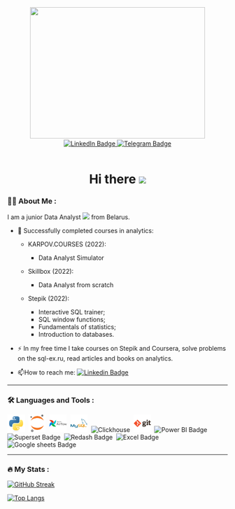 <div id="header" align="center"> 
  <img src="https://media.giphy.com/media/hpXdHPfFI5wTABdDx9/giphy.gif" width="400" height="300"/>  
 </div> 
  
  
 <div id="badges" align="center">
  <a href="https://www.linkedin.com/in/iryna-aksakal-474547242?lipi=urn%3Ali%3Apage%3Ad_flagship3_profile_view_base_contact_details%3BjZ3ZV0brSSqKC3Uj5N6sWQ%3D%3D">
    <img src="https://img.shields.io/badge/LinkedIn-blue?style=for-the-badge&logo=linkedin&logoColor=white" alt="LinkedIn Badge"/>
  </a>
  <a href="https://t.me/Irina_Aksakal">
    <img src="https://img.shields.io/badge/Telegram-blue?style=for-the-badge&logo=telegram&logoColor=white" alt="Telegram Badge"/>
  </a>
</div>
  

 <div id="badges" align="center">
  <img src="https://komarev.com/ghpvc/?username=IrynaAksakal&style=flat-square&color=blue" alt=""/>
 </div> 
  
 <h1 align="center">
  Hi there
  <img src="https://media.giphy.com/media/hvRJCLFzcasrR4ia7z/giphy.gif" width="30px"/>
</h1> 
 
</div>



### :woman_technologist: About Me :
I am a junior Data Analyst <img src="https://media.giphy.com/media/WUlplcMpOCEmTGBtBW/giphy.gif" width="30"> from Belarus.
- :telescope: Successfully completed courses in analytics:

  * KARPOV.COURSES (2022):
    + Data Analyst Simulator

  * Skillbox (2022):
    + Data Analyst from scratch

  * Stepik (2022):
     + Interactive SQL trainer;
     + SQL window functions;
     + Fundamentals of statistics;
     + Introduction to databases.
     
- :zap: In my free time I take courses on Stepik and Coursera, solve problems on the sql-ex.ru, read articles and books on analytics.
- :mailbox:How to reach me: [![Linkedin Badge](https://img.shields.io/badge/-aksakal-blue?style=flat&logo=Linkedin&logoColor=white)](https://www.linkedin.com/in/%D0%B8%D1%80%D0%B8%D0%BD%D0%B0-%D0%B0%D0%BA%D1%81%D0%B0%D0%BA%D0%B0%D0%BB-474547242/)
  <div> 
  
--- 
### :hammer_and_wrench: Languages and Tools : 

  
  <div>
  <img src="https://github.com/devicons/devicon/blob/master/icons/python/python-original.svg" title="Python" alt="Python" width="40" height="40"/>&nbsp;
  <img src="https://github.com/devicons/devicon/blob/master/icons/jupyter/jupyter-original.svg" title="Jupyter" alt="Jupyter" width="40" height="40"/>&nbsp;
  <img src="https://github.com/devicons/devicon/blob/add_stackoverflow/icons/apacheairflow/apacheairflow-original-wordmark.svg" title="ApacheAirflow" alt="MySQL" width="40" height="40"/>&nbsp;
  <img src="https://github.com/devicons/devicon/blob/master/icons/mysql/mysql-original-wordmark.svg" title="MySQL" alt="MySQL" width="40" height="40"/>&nbsp;
  <img src="https://github.com/simple-icons/simple-icons/blob/develop/icons/clickhouse.svg" title="Clickhouse" alt="Clickhouse" width="40" height="40"/>&nbsp;
  <img src="https://github.com/devicons/devicon/blob/master/icons/git/git-original-wordmark.svg" title="Git" **alt="Git" width="40" height="40"/>&nbsp;
  <img src="https://img.shields.io/badge/Power BI-white?style=for-the-badge&logo=Power BI&logoColor=yellow" alt="Power BI Badge"/>&nbsp;
  <img src="https://img.shields.io/badge/Superset-blue?style=for-the-badge&logo=Superset&logoColor=grey" alt="Superset Badge"/>&nbsp;
  <img src="https://img.shields.io/badge/Redash-red?style=for-the-badge&logo=Redash&logoColor=white" alt="Redash Badge"/>&nbsp;
  <img src="https://img.shields.io/badge/Excel-green?style=for-the-badge&logo=Excel&logoColor=white" alt="Excel Badge"/>&nbsp;
  <img src="https://img.shields.io/badge/Google sheets-white?style=for-the-badge&logo=Google sheets&logoColor=green" alt="Google sheets Badge"/>
  </div>

  
---

### :fire: My Stats :
 [![GitHub Streak](http://github-readme-streak-stats.herokuapp.com?user=IrynaAksakal&theme=dark&background=000000)](https://git.io/streak-stats)

  
  [![Top Langs](https://github-readme-stats.vercel.app/api/top-langs/?username=IrynaAksakal&layout=compact&theme=vision-friendly-dark)](https://github.com/anuraghazra/github-readme-stats)
